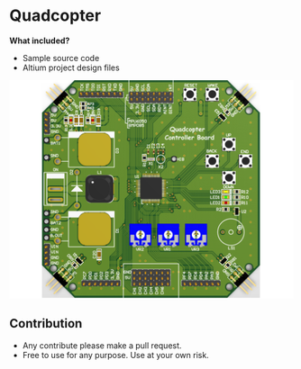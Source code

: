 # Quadcopter

**What included?**
- Sample source code
- Altium project design files

![Quadcopter PCB](https://raw.githubusercontent.com/trantuan24bk/Quadcopter/master/images/PCB-TOP.png "Quadcopter PCB")

## Contribution

- Any contribute please make a pull request.
- Free to use for any purpose. Use at your own risk.
